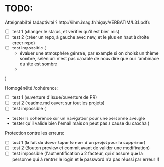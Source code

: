 TODO:
=====

Atteignabilité (adaptivité ? http://iihm.imag.fr/nigay/VERBATIM/L3.1.pdf):
- [ ] test 1 (changer le status, et vérifier qu'il est bien mis)
- [ ] test 2 (créer un repo, à gauche avec new, et le plus en haut à droite creer repo)
- [ ] test impossible (
  - évaluer une atmosphère génrale, par example si on choisit un thème sombre, sélénium n'est pas capable de nous dire que oui l'ambinace du site est sombre
  - 
)

Homogénéité /cohérence:
- [ ] test 1 (ouverture d'issue/ouverture de PR)
- [ ] test 2 (readme.md ouvert sur tout les projets)
- [ ] test impossible (
- tester la cohérence sur un navigateur pour une personne aveugle
- tester qu'il valide bien l'email mais on peut pas à cause du capcha
)

Protection contre les erreurs:
- [ ] test 1 (le fait de devoir taper le nom d'un projet pour le supprimer)
- [ ] test 2 (Bouton preview et commit avant de valider une modification)
- [ ] test impossible (l'authentification à 2 facteur, qui s'assure que la personne qui à rentrer le login et le password n'a pas réussi par erreur !)

